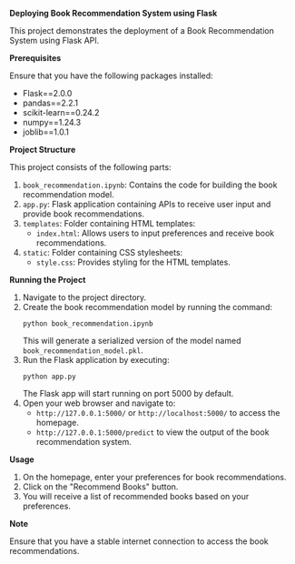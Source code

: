 **Deploying Book Recommendation System using Flask**   

This project demonstrates the deployment of a Book Recommendation System using Flask API.   

**Prerequisites**

Ensure that you have the following packages installed:
- Flask==2.0.0
- pandas==2.2.1   
- scikit-learn==0.24.2    
- numpy==1.24.3       
- joblib==1.0.1  
   
**Project Structure**

This project consists of the following parts:
1. `book_recommendation.ipynb`: Contains the code for building the book recommendation model.
2. `app.py`: Flask application containing APIs to receive user input and provide book recommendations.
3. `templates`: Folder containing HTML templates:
   - `index.html`: Allows users to input preferences and receive book recommendations.
4. `static`: Folder containing CSS stylesheets:
   - `style.css`: Provides styling for the HTML templates.

**Running the Project**

1. Navigate to the project directory.
2. Create the book recommendation model by running the command:
   ```
   python book_recommendation.ipynb
   ```
   This will generate a serialized version of the model named `book_recommendation_model.pkl`.
3. Run the Flask application by executing:
   ```
   python app.py
   ```
   The Flask app will start running on port 5000 by default.
4. Open your web browser and navigate to:
   - `http://127.0.0.1:5000/` or `http://localhost:5000/` to access the homepage.
   - `http://127.0.0.1:5000/predict` to view the output of the book recommendation system.

**Usage**

1. On the homepage, enter your preferences for book recommendations.
2. Click on the "Recommend Books" button.
3. You will receive a list of recommended books based on your preferences.

**Note**

Ensure that you have a stable internet connection to access the book recommendations.
